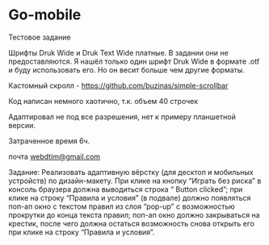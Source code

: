 # Go-mobile
Тестовое задание

Шрифты Druk Wide и Druk Text Wide платные. В задании они не предоставляются.
Я нашёл только один шрифт Druk Wide в формате .otf и буду использовать его. Но он весит больше чем другие форматы.

Кастомный скролл - https://github.com/buzinas/simple-scrollbar

Код написан немного хаотично, т.к. объем 40 строчек

Адаптировал не под все разрешения, нет к примеру планшетной версии.

Затраченное время 6ч.

почта webdtim@gmail.com



Задание:
Реализовать адаптивную вёрстку (для десктоп и мобильных устройств) по дизайн-макету. 
При клике на кнопку “Играть без риска” в консоль браузера должна выводиться строка “ Button clicked”;
при клике на строку “Правила и условия” (в подвале) должно появляться поп-ап окно с текстом правил из слоя “pop-up” с возможностью прокрутки до конца текста правил;
поп-ап окно должно закрываться на крестик, после чего должна остаться возможность снова открыть его при клике на строку “Правила и условия”.
